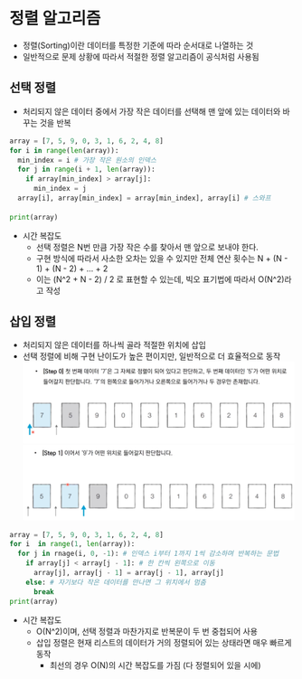 # 정렬 알고리즘
* 정렬(Sorting)이란 데이터를 특정한 기준에 따라 순서대로 나열하는 것
* 일반적으로 문제 상황에 따라서 적절한 정렬 알고리즘이 공식처럼 사용됨


## 선택 정렬
* 처리되지 않은 데이터 중에서 가장 작은 데이터를 선택해 맨 앞에 있는 데이터와 바꾸는 것을 반복
```python
array = [7, 5, 9, 0, 3, 1, 6, 2, 4, 8]
for i in range(len(array)):
  min_index = i # 가장 작은 원소의 인덱스
  for j in range(i + 1, len(array)):
    if array[min_index] > array[j]:
      min_index = j
  array[i], array[min_index] = array[min_index], array[i] # 스와프

print(array)
```

* 시간 복잡도
  - 선택 정렬은 N번 만큼 가장 작은 수를 찾아서 맨 앞으로 보내야 한다.
  - 구현 방식에 따라서 사소한 오차는 있을 수 있지만 전체 연산 횟수는 
    N + (N - 1) + (N - 2) + ... + 2
  - 이는 (N^2 + N - 2) / 2 로 표현할 수 있는데, 빅오 표기법에 따라서 O(N^2)라고 작성

## 삽입 정렬
* 처리되지 않은 데이터를 하나씩 골라 적절한 위치에 삽입
* 선택 정렬에 비해 구현 난이도가 높은 편이지만, 일반적으로 더 효율적으로 동작
![삽입정렬동작예시0](./2022-07-16%20181910.png)
![삽입정렬동작예시1](./2022-07-16%20182113.png)
```python
array = [7, 5, 9, 0, 3, 1, 6, 2, 4, 8]
for i  in range(1, len(array)):
  for j in rnage(i, 0, -1): # 인덱스 i부터 1까지 1씩 감소하며 반복하는 문법
    if array[j] < array[j - 1]: # 한 칸씩 왼쪽으로 이동
      array[j], array[j - 1] = array[j - 1], array[j]
    else: # 자기보다 작은 데이터를 만나면 그 위치에서 멈춤
      break
print(array)
```
* 시간 복잡도
  - O(N^2)이며, 선택 정렬과 마찬가지로 반복문이 두 번 중첩되어 사용
  - 삽입 정렬은 현재 리스트의 데이터가 거의 정렬되어 있는 상태라면 매우 빠르게 동작
    - 최선의 경우 O(N)의 시간 복잡도를 가짐 (다 정렬되어 있을 시에) 